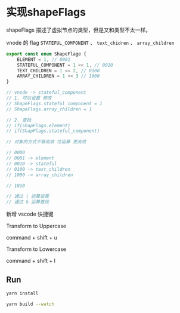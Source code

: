 # 实现shapeFlags

shapeFlags 描述了虚拟节点的类型，但是又和类型不太一样。

vnode 的 flag `STATEFUL_COMPONENT` 、 `text_chidren` 、 `array_children`

```ts
export const enum ShapeFlage {
    ELEMENT = 1, // 0001
    STATEFUL_COMPONENT = 1 << 1, // 0010
    TEXT_CHILDREN = 1 << 2, // 0100
    ARRAY_CHILDREN = 1 << 3 // 1000
}

// vnode -> stateful_component
// 1. 可以设置 修改
// ShapeFlags.stateful_component = 1
// ShapeFlags.array_children = 1

// 2. 查找
// if(ShapFlags.element)
// if(ShapFlags.stateful_component)

// 对象的方式不够高效 位运算 更高效

// 0000 
// 0001 -> element
// 0010 -> stateful
// 0100 -> text_children
// 1000 -> array_children

// 1010

// 通过 | 运算设置
// 通过 & 运算查找
```

新增 vscode 快捷键

Transform to Uppercase

command + shift + u 

Transform to Lowercase

command + shift + l

## Run

```bash
yarn install
```

```bash
yarn build --watch
```


